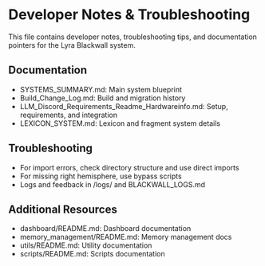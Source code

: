 # Developer Notes & Troubleshooting

This file contains developer notes, troubleshooting tips, and documentation pointers for the Lyra Blackwall system.

## Documentation
- SYSTEMS_SUMMARY.md: Main system blueprint
- Build_Change_Log.md: Build and migration history
- LLM_Discord_Requirements_Readme_Hardwareinfo.md: Setup, requirements, and integration
- LEXICON_SYSTEM.md: Lexicon and fragment system details

## Troubleshooting
- For import errors, check directory structure and use direct imports
- For missing right hemisphere, use bypass scripts
- Logs and feedback in /logs/ and BLACKWALL_LOGS.md

## Additional Resources
- dashboard/README.md: Dashboard documentation
- memory_management/README.md: Memory management docs
- utils/README.md: Utility documentation
- scripts/README.md: Scripts documentation
